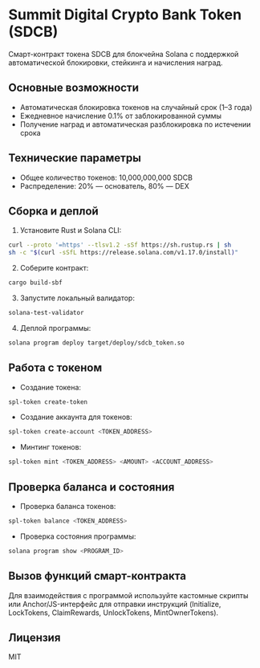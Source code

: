 # Summit Digital Crypto Bank Token (SDCB)

Смарт-контракт токена SDCB для блокчейна Solana с поддержкой автоматической блокировки, стейкинга и начисления наград.

## Основные возможности
- Автоматическая блокировка токенов на случайный срок (1–3 года)
- Ежедневное начисление 0.1% от заблокированной суммы
- Получение наград и автоматическая разблокировка по истечении срока

## Технические параметры
- Общее количество токенов: 10,000,000,000 SDCB
- Распределение: 20% — основатель, 80% — DEX

## Сборка и деплой

1. Установите Rust и Solana CLI:
```bash
curl --proto '=https' --tlsv1.2 -sSf https://sh.rustup.rs | sh
sh -c "$(curl -sSfL https://release.solana.com/v1.17.0/install)"
```

2. Соберите контракт:
```bash
cargo build-sbf
```

3. Запустите локальный валидатор:
```bash
solana-test-validator
```

4. Деплой программы:
```bash
solana program deploy target/deploy/sdcb_token.so
```

## Работа с токеном

- Создание токена:
```bash
spl-token create-token
```
- Создание аккаунта для токенов:
```bash
spl-token create-account <TOKEN_ADDRESS>
```
- Минтинг токенов:
```bash
spl-token mint <TOKEN_ADDRESS> <AMOUNT> <ACCOUNT_ADDRESS>
```

## Проверка баланса и состояния

- Проверка баланса токенов:
```bash
spl-token balance <TOKEN_ADDRESS>
```
- Проверка состояния программы:
```bash
solana program show <PROGRAM_ID>
```

## Вызов функций смарт-контракта

Для взаимодействия с программой используйте кастомные скрипты или Anchor/JS-интерфейс для отправки инструкций (Initialize, LockTokens, ClaimRewards, UnlockTokens, MintOwnerTokens).

## Лицензия
MIT 